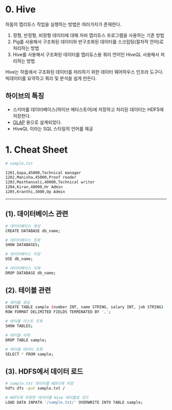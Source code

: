 # 0. Hive

하둡의 맵리듀스 작업을 실행하는 방법은 여러가지가 존재한다. 

1. 정형, 반정형, 비정형 데이터에 대해 자바 맵리듀스 프로그램을 사용하는 기존 방법
2. Pig를 사용해서 구조화된 데이터와 반구조화된 데이터를 스크립팅(절차적 언어)로 처리하는 방법
3. Hive를 사용해서 구조화된 데이터를 맵리듀스용 쿼리 언어인 HiveQL 사용해서 처리하는 방법

Hive는 하둡에서 구조화된 데이터를 처리하기 위한 데이터 웨어하우스 인프라 도구다. 빅데이터를 요약하고 쿼리 및 분석을 쉽게 만든다. 

## 하이브의 특징
- 스키마를 데이터베이스(하이브 메타스토어)에 저장하고 처리된 데이터는 HDFS에 저장한다.
- [OLAP](https://en.wikipedia.org/wiki/Online_analytical_processing) 용으로 설계되었다.
- HiveQL 이라는 SQL 스타일의 언어를 제공



# 1. Cheat Sheet
```bash
# sample.txt

1201,Gopa,45000,Technical manager
1202,Manisha,45000,Proof reader
1203,Masthanvali,40000,Technical writer
1204,Kiran,40000,Hr Admin
1205,Kranthi,3000,Op Admin
```
---

## (1). 데이터베이스 관련
```bash
# 데이터베이스 생성
CREATE DATABASE db_name;

# 데이터베이스 조회
SHOW DATABASES;

# 데이터베이스 지정
USE db_name;

# 데이터베이스 삭제
DROP DATABASE db_name;
```

## (2). 테이블 관련
```bash
# 테이블 생성
CREATE TABLE sample (number INT, name STRING, salary INT, job STRING) 
ROW FORMAT DELIMITED FIELDS TERMINATED BY ',';

# 테이블 리스트 조회
SHOW TABLES;

# 테이블 삭제
DROP TABLE sample;

# 테이블 데이터 조회
SELECT * FROM sample;
```

## (3). HDFS에서 데이터 로드
```bash
# sample.txt 데이터를 HDFS에 저장
hdfs dfs -put sample.txt /

# HDFS에 저장한 데이터를 Hive 테이블로 로드
LOAD DATA INPATH '/sample.txt/' OVERWRITE INTO TABLE sample;
```




```bash

```

```bash

```
